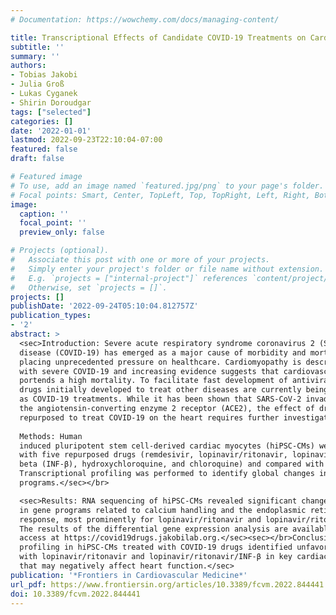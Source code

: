 ```yaml
---
# Documentation: https://wowchemy.com/docs/managing-content/

title: Transcriptional Effects of Candidate COVID-19 Treatments on Cardiac Myocytes
subtitle: ''
summary: ''
authors:
- Tobias Jakobi
- Julia Groß
- Lukas Cyganek
- Shirin Doroudgar
tags: ["selected"]
categories: []
date: '2022-01-01'
lastmod: 2022-09-23T22:10:04-07:00
featured: false
draft: false

# Featured image
# To use, add an image named `featured.jpg/png` to your page's folder.
# Focal points: Smart, Center, TopLeft, Top, TopRight, Left, Right, BottomLeft, Bottom, BottomRight.
image:
  caption: ''
  focal_point: ''
  preview_only: false

# Projects (optional).
#   Associate this post with one or more of your projects.
#   Simply enter your project's folder or file name without extension.
#   E.g. `projects = ["internal-project"]` references `content/project/deep-learning/index.md`.
#   Otherwise, set `projects = []`.
projects: []
publishDate: '2022-09-24T05:10:04.812757Z'
publication_types:
- '2'
abstract: >
  <sec>Introduction: Severe acute respiratory syndrome coronavirus 2 (SARS-CoV-2)
  disease (COVID-19) has emerged as a major cause of morbidity and mortality worldwide,
  placing unprecedented pressure on healthcare. Cardiomyopathy is described in patients
  with severe COVID-19 and increasing evidence suggests that cardiovascular involvement
  portends a high mortality. To facilitate fast development of antiviral interventions,
  drugs initially developed to treat other diseases are currently being repurposed
  as COVID-19 treatments. While it has been shown that SARS-CoV-2 invades cells through
  the angiotensin-converting enzyme 2 receptor (ACE2), the effect of drugs currently
  repurposed to treat COVID-19 on the heart requires further investigation.</sec><sec></br>
 
  Methods: Human
  induced pluripotent stem cell-derived cardiac myocytes (hiPSC-CMs) were treated
  with five repurposed drugs (remdesivir, lopinavir/ritonavir, lopinavir/ritonavir/interferon
  beta (INF-β), hydroxychloroquine, and chloroquine) and compared with DMSO controls.
  Transcriptional profiling was performed to identify global changes in gene expression
  programs.</sec></br>

  <sec>Results: RNA sequencing of hiPSC-CMs revealed significant changes
  in gene programs related to calcium handling and the endoplasmic reticulum stress
  response, most prominently for lopinavir/ritonavir and lopinavir/ritonavir/interferon-beta.
  The results of the differential gene expression analysis are available for interactive
  access at https://covid19drugs.jakobilab.org.</sec><sec></br>Conclusion: Transcriptional
  profiling in hiPSC-CMs treated with COVID-19 drugs identified unfavorable changes
  with lopinavir/ritonavir and lopinavir/ritonavir/INF-β in key cardiac gene programs
  that may negatively affect heart function.</sec>
publication: '*Frontiers in Cardiovascular Medicine*'
url_pdf: https://www.frontiersin.org/articles/10.3389/fcvm.2022.844441
doi: 10.3389/fcvm.2022.844441
---
```

